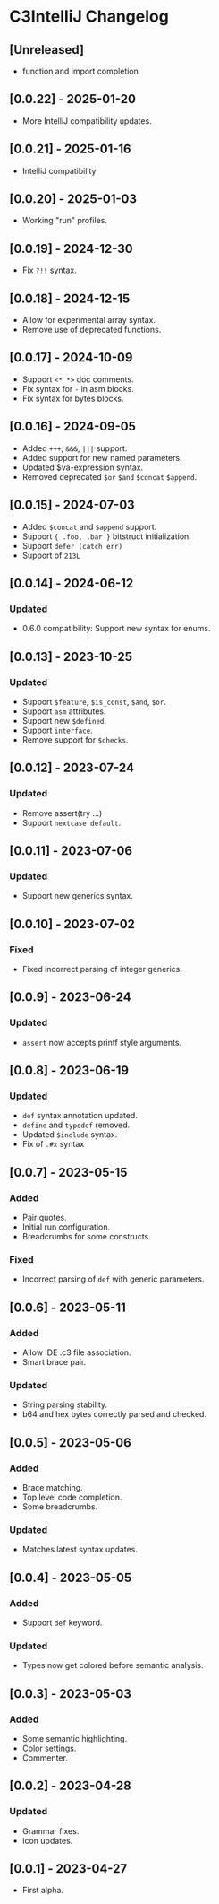 <!-- Keep a Changelog guide -> https://keepachangelog.com -->

# C3IntelliJ Changelog

## [Unreleased]
- function and import completion

## [0.0.22] - 2025-01-20

- More IntelliJ compatibility updates.

## [0.0.21] - 2025-01-16

- IntelliJ compatibility

## [0.0.20] - 2025-01-03

- Working "run" profiles.

## [0.0.19] - 2024-12-30

- Fix `?!!` syntax. 

## [0.0.18] - 2024-12-15

- Allow for experimental array syntax.
- Remove use of deprecated functions.

## [0.0.17] - 2024-10-09

- Support `<* *>` doc comments.
- Fix syntax for `-` in asm blocks.
- Fix syntax for bytes blocks.

## [0.0.16] - 2024-09-05

- Added `+++`, `&&&`, `|||` support.
- Added support for new named parameters.
- Updated $va-expression syntax.
- Removed deprecated `$or` `$and` `$concat` `$append`.

## [0.0.15] - 2024-07-03

- Added `$concat` and `$append` support.
- Support `{ .foo, .bar }` bitstruct initialization.
- Support `defer (catch err)`
- Support of `213L`

## [0.0.14] - 2024-06-12

### Updated

- 0.6.0 compatibility: Support new syntax for enums.

## [0.0.13] - 2023-10-25

### Updated

- Support `$feature`, `$is_const`, `$and`, `$or`.
- Support `asm` attributes.
- Support new `$defined`.
- Support `interface`.
- Remove support for `$checks`.

## [0.0.12] - 2023-07-24

### Updated

- Remove assert(try ...)
- Support `nextcase default`.

## [0.0.11] - 2023-07-06

### Updated

- Support new generics syntax.

## [0.0.10] - 2023-07-02

### Fixed

- Fixed incorrect parsing of integer generics.

## [0.0.9] - 2023-06-24

### Updated
- `assert` now accepts printf style arguments.

## [0.0.8] - 2023-06-19

### Updated

- `def` syntax annotation updated.
- `define` and `typedef` removed.
- Updated `$include` syntax.
- Fix of `.#x` syntax

## [0.0.7] - 2023-05-15

### Added

- Pair quotes.
- Initial run configuration.
- Breadcrumbs for some constructs.

### Fixed

- Incorrect parsing of `def` with generic parameters.

## [0.0.6] - 2023-05-11

### Added

- Allow IDE .c3 file association.
- Smart brace pair.

### Updated

- String parsing stability.
- b64 and hex bytes correctly parsed and checked.

## [0.0.5] - 2023-05-06

### Added

- Brace matching.
- Top level code completion.
- Some breadcrumbs.

### Updated

- Matches latest syntax updates.

## [0.0.4] - 2023-05-05

### Added

- Support `def` keyword.

### Updated

- Types now get colored before semantic analysis.

## [0.0.3] - 2023-05-03

### Added

- Some semantic highlighting.
- Color settings.
- Commenter.

## [0.0.2] - 2023-04-28

### Updated

- Grammar fixes.
- icon updates.

## [0.0.1] - 2023-04-27

- First alpha.



